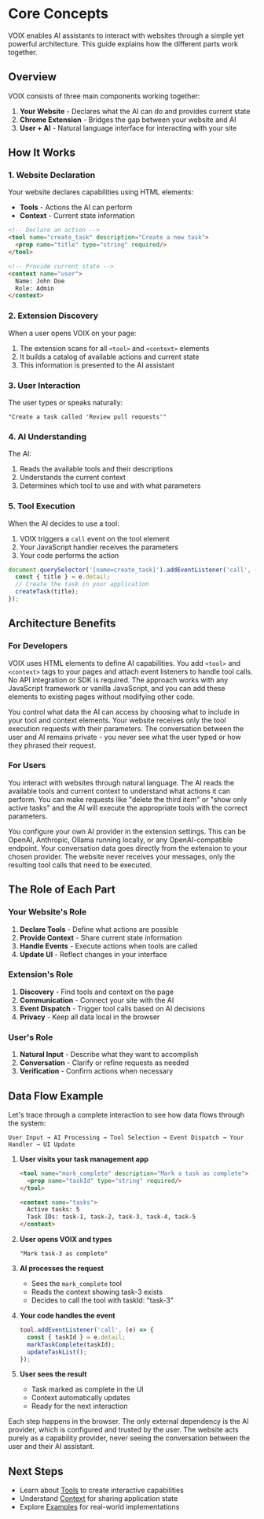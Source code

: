# Core Concepts

VOIX enables AI assistants to interact with websites through a simple yet powerful architecture. This guide explains how the different parts work together.

## Overview

VOIX consists of three main components working together:

1. **Your Website** - Declares what the AI can do and provides current state
2. **Chrome Extension** - Bridges the gap between your website and AI
3. **User + AI** - Natural language interface for interacting with your site

## How It Works

### 1. Website Declaration

Your website declares capabilities using HTML elements:

- **Tools** - Actions the AI can perform
- **Context** - Current state information

```html
<!-- Declare an action -->
<tool name="create_task" description="Create a new task">
  <prop name="title" type="string" required/>
</tool>

<!-- Provide current state -->
<context name="user">
  Name: John Doe
  Role: Admin
</context>
```

### 2. Extension Discovery

When a user opens VOIX on your page:

1. The extension scans for all `<tool>` and `<context>` elements
2. It builds a catalog of available actions and current state
3. This information is presented to the AI assistant

### 3. User Interaction

The user types or speaks naturally:

```
"Create a task called 'Review pull requests'"
```

### 4. AI Understanding

The AI:
1. Reads the available tools and their descriptions
2. Understands the current context
3. Determines which tool to use and with what parameters

### 5. Tool Execution

When the AI decides to use a tool:

1. VOIX triggers a `call` event on the tool element
2. Your JavaScript handler receives the parameters
3. Your code performs the action

```javascript
document.querySelector('[name=create_task]').addEventListener('call', (e) => {
  const { title } = e.detail;
  // Create the task in your application
  createTask(title);
});
```

## Architecture Benefits

### For Developers

VOIX uses HTML elements to define AI capabilities. You add `<tool>` and `<context>` tags to your pages and attach event listeners to handle tool calls. No API integration or SDK is required. The approach works with any JavaScript framework or vanilla JavaScript, and you can add these elements to existing pages without modifying other code.

You control what data the AI can access by choosing what to include in your tool and context elements. Your website receives only the tool execution requests with their parameters. The conversation between the user and AI remains private - you never see what the user typed or how they phrased their request.

### For Users

You interact with websites through natural language. The AI reads the available tools and current context to understand what actions it can perform. You can make requests like "delete the third item" or "show only active tasks" and the AI will execute the appropriate tools with the correct parameters.

You configure your own AI provider in the extension settings. This can be OpenAI, Anthropic, Ollama running locally, or any OpenAI-compatible endpoint. Your conversation data goes directly from the extension to your chosen provider. The website never receives your messages, only the resulting tool calls that need to be executed.

## The Role of Each Part

### Your Website's Role

1. **Declare Tools** - Define what actions are possible
2. **Provide Context** - Share current state information
3. **Handle Events** - Execute actions when tools are called
4. **Update UI** - Reflect changes in your interface

### Extension's Role

1. **Discovery** - Find tools and context on the page
2. **Communication** - Connect your site with the AI
3. **Event Dispatch** - Trigger tool calls based on AI decisions
4. **Privacy** - Keep all data local in the browser

### User's Role

1. **Natural Input** - Describe what they want to accomplish
2. **Conversation** - Clarify or refine requests as needed
3. **Verification** - Confirm actions when necessary

## Data Flow Example

Let's trace through a complete interaction to see how data flows through the system:

```
User Input → AI Processing → Tool Selection → Event Dispatch → Your Handler → UI Update
```

1. **User visits your task management app**
   ```html
   <tool name="mark_complete" description="Mark a task as complete">
     <prop name="taskId" type="string" required/>
   </tool>
   
   <context name="tasks">
     Active tasks: 5
     Task IDs: task-1, task-2, task-3, task-4, task-5
   </context>
   ```

2. **User opens VOIX and types**
   ```
   "Mark task-3 as complete"
   ```

3. **AI processes the request**
   - Sees the `mark_complete` tool
   - Reads the context showing task-3 exists
   - Decides to call the tool with taskId: "task-3"

4. **Your code handles the event**
   ```javascript
   tool.addEventListener('call', (e) => {
     const { taskId } = e.detail;
     markTaskComplete(taskId);
     updateTaskList();
   });
   ```

5. **User sees the result**
   - Task marked as complete in the UI
   - Context automatically updates
   - Ready for the next interaction

Each step happens in the browser. The only external dependency is the AI provider, which is configured and trusted by the user. The website acts purely as a capability provider, never seeing the conversation between the user and their AI assistant.

## Next Steps

- Learn about [Tools](./tools.md) to create interactive capabilities
- Understand [Context](./context.md) for sharing application state
- Explore [Examples](./examples.md) for real-world implementations